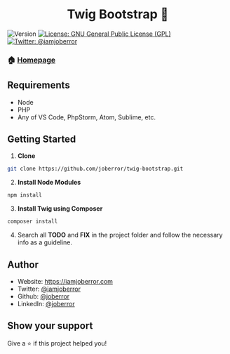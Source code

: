 <h1 align="center">Twig Bootstrap 👋</h1>
<p>
  <img alt="Version" src="https://img.shields.io/badge/version-1.0-blue.svg?cacheSeconds=2592000" />
  <a href="#" target="_blank">
    <img alt="License: GNU General Public License (GPL)" src="https://img.shields.io/badge/License-GNU General Public License (GPL)-yellow.svg" />
  </a>
  <a href="https://twitter.com/iamjoberror" target="_blank">
    <img alt="Twitter: @iamjoberror" src="https://img.shields.io/twitter/follow/iamjoberror.svg?style=social" />
  </a>
</p>

### 🏠 [Homepage](https://github.com/joberror/twig-bootstrap)

## Requirements

* Node
* PHP
* Any of VS Code, PhpStorm, Atom, Sublime, etc.

## Getting Started

1. **Clone**
```sh
git clone https://github.com/joberror/twig-bootstrap.git
```

2. **Install Node Modules**
```sh
npm install
```

3. **Install Twig using Composer**
```sh
composer install
```

4. Search all **TODO** and **FIX** in the project folder and follow the necessary info as a guideline.

## Author

* Website: https://iamjoberror.com
* Twitter: [@iamjoberror](https://twitter.com/iamjoberror)
* Github: [@joberror](https://github.com/joberror)
* LinkedIn: [@joberror](https://linkedin.com/in/joberror)

## Show your support

Give a ⭐️ if this project helped you!
